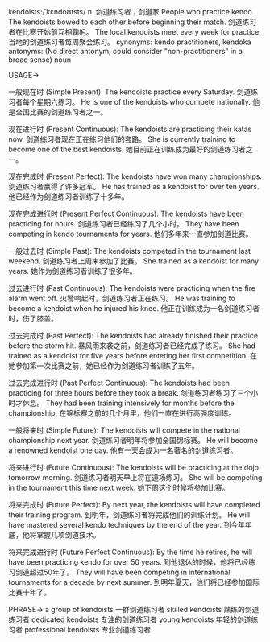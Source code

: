 kendoists:/ˈkɛndoʊɪsts/
n.
剑道练习者；剑道家
People who practice kendo.
The kendoists bowed to each other before beginning their match.  剑道练习者在比赛开始前互相鞠躬。
The local kendoists meet every week for practice.  当地的剑道练习者每周聚会练习。
synonyms: kendo practitioners, kendoka
antonyms:  (No direct antonym, could consider "non-practitioners" in a broad sense)
noun


USAGE->

一般现在时 (Simple Present):
The kendoists practice every Saturday. 剑道练习者每个星期六练习。
He is one of the kendoists who compete nationally. 他是全国比赛的剑道练习者之一。

现在进行时 (Present Continuous):
The kendoists are practicing their katas now.  剑道练习者现在正在练习他们的套路。
She is currently training to become one of the best kendoists. 她目前正在训练成为最好的剑道练习者之一。

现在完成时 (Present Perfect):
The kendoists have won many championships. 剑道练习者赢得了许多冠军。
He has trained as a kendoist for over ten years. 他已经作为剑道练习者训练了十多年。

现在完成进行时 (Present Perfect Continuous):
The kendoists have been practicing for hours. 剑道练习者已经练习了几个小时。
They have been competing in kendo tournaments for years.  他们多年来一直参加剑道比赛。

一般过去时 (Simple Past):
The kendoists competed in the tournament last weekend. 剑道练习者上周末参加了比赛。
She trained as a kendoist for many years. 她作为剑道练习者训练了很多年。

过去进行时 (Past Continuous):
The kendoists were practicing when the fire alarm went off. 火警响起时，剑道练习者正在练习。
He was training to become a kendoist when he injured his knee.  他正在训练成为一名剑道练习者时，伤了膝盖。

过去完成时 (Past Perfect):
The kendoists had already finished their practice before the storm hit.  暴风雨来袭之前，剑道练习者已经完成了练习。
She had trained as a kendoist for five years before entering her first competition.  在她参加第一次比赛之前，她已经作为剑道练习者训练了五年。

过去完成进行时 (Past Perfect Continuous):
The kendoists had been practicing for three hours before they took a break.  剑道练习者练习了三个小时才休息。
They had been training intensively for months before the championship.  在锦标赛之前的几个月里，他们一直在进行高强度训练。

一般将来时 (Simple Future):
The kendoists will compete in the national championship next year.  剑道练习者明年将参加全国锦标赛。
He will become a renowned kendoist one day.  他有一天会成为一名著名的剑道练习者。

将来进行时 (Future Continuous):
The kendoists will be practicing at the dojo tomorrow morning.  剑道练习者明天早上将在道场练习。
She will be competing in the tournament this time next week.  她下周这个时候将参加比赛。

将来完成时 (Future Perfect):
By next year, the kendoists will have completed their training program.  到明年，剑道练习者将完成他们的训练计划。
He will have mastered several kendo techniques by the end of the year.  到今年年底，他将掌握几项剑道技术。

将来完成进行时 (Future Perfect Continuous):
By the time he retires, he will have been practicing kendo for over 50 years.  到他退休的时候，他将已经练习剑道超过50年了。
They will have been competing in international tournaments for a decade by next summer.  到明年夏天，他们将已经参加国际比赛十年了。


PHRASE->
a group of kendoists 一群剑道练习者
skilled kendoists  熟练的剑道练习者
dedicated kendoists  专注的剑道练习者
young kendoists  年轻的剑道练习者
professional kendoists 专业剑道练习者
